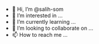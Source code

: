 - 👋 Hi, I’m @salih-som
- 👀 I’m interested in ...
- 🌱 I’m currently learning ...
- 💞️ I’m looking to collaborate on ...
- 📫 How to reach me ...

<!---
salih-som/salih-som is a ✨ special ✨ repository because its `README.md` (this file) appears on your GitHub profile.
You can click the Preview link to take a look at your changes.
--->
